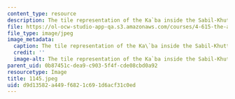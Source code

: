 ```yaml
---
content_type: resource
description: The tile representation of the Ka`ba inside the Sabil-Khuttab.
file: https://ol-ocw-studio-app-qa.s3.amazonaws.com/courses/4-615-the-architecture-of-cairo-spring-2002/d9d13582a449f6821c691d6acf31c0ed_1145.jpeg
file_type: image/jpeg
image_metadata:
  caption: The tile representation of the Ka\`ba inside the Sabil-Khuttab.
  credit: ''
  image-alt: The tile representation of the Ka`ba inside the Sabil-Khuttab.
parent_uid: 0b87451c-dea9-c903-5f4f-cde08cbd0a92
resourcetype: Image
title: 1145.jpeg
uid: d9d13582-a449-f682-1c69-1d6acf31c0ed
---
```

